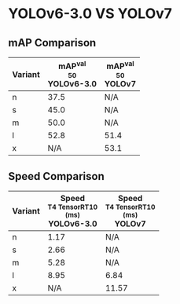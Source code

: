 ---
---
# YOLOv6-3.0 VS YOLOv7

## mAP Comparison

| **Variant** | <center><span style='width: 400px;'>**mAP<sup>val<br>50**<br>**YOLOv6-3.0**</span></center> | <center><span style='width: 400px;'>**mAP<sup>val<br>50**<br>**YOLOv7**</span></center> |
|----|----------------------------------|------------------------------------|
| n | 37.5 | N/A |
| s | 45.0 | N/A |
| m | 50.0 | N/A |
| l | 52.8 | 51.4 |
| x | N/A | 53.1 |

## Speed Comparison

| **Variant** | <center><span style='width: 200px;'>**Speed**<br><sup>T4 TensorRT10<br>(ms)</sup><br>**YOLOv6-3.0**</span></center> | <center><span style='width: 200px;'>**Speed**<br><sup>T4 TensorRT10<br>(ms)</sup><br>**YOLOv7**</span></center> |
|---------|-----------------------|-----------------------|
| n | 1.17 | N/A |
| s | 2.66 | N/A |
| m | 5.28 | N/A |
| l | 8.95 | 6.84 |
| x | N/A | 11.57 |

